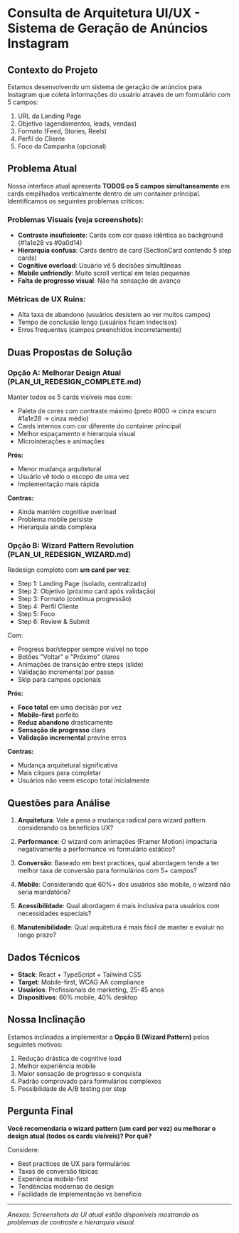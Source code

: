 # Consulta de Arquitetura UI/UX - Sistema de Geração de Anúncios Instagram

## Contexto do Projeto
Estamos desenvolvendo um sistema de geração de anúncios para Instagram que coleta informações do usuário através de um formulário com 5 campos:
1. URL da Landing Page
2. Objetivo (agendamentos, leads, vendas)
3. Formato (Feed, Stories, Reels)
4. Perfil do Cliente
5. Foco da Campanha (opcional)

## Problema Atual
Nossa interface atual apresenta **TODOS os 5 campos simultaneamente** em cards empilhados verticalmente dentro de um container principal. Identificamos os seguintes problemas críticos:

### Problemas Visuais (veja screenshots):
- **Contraste insuficiente**: Cards com cor quase idêntica ao background (#1a1e28 vs #0a0d14)
- **Hierarquia confusa**: Cards dentro de card (SectionCard contendo 5 step cards)
- **Cognitive overload**: Usuário vê 5 decisões simultâneas
- **Mobile unfriendly**: Muito scroll vertical em telas pequenas
- **Falta de progresso visual**: Não há sensação de avanço

### Métricas de UX Ruins:
- Alta taxa de abandono (usuários desistem ao ver muitos campos)
- Tempo de conclusão longo (usuários ficam indecisos)
- Erros frequentes (campos preenchidos incorretamente)

## Duas Propostas de Solução

### Opção A: Melhorar Design Atual (PLAN_UI_REDESIGN_COMPLETE.md)
Manter todos os 5 cards visíveis mas com:
- Paleta de cores com contraste máximo (preto #000 → cinza escuro #1a1e28 → cinza médio)
- Cards internos com cor diferente do container principal
- Melhor espaçamento e hierarquia visual
- Microinterações e animações

**Prós:**
- Menor mudança arquitetural
- Usuário vê todo o escopo de uma vez
- Implementação mais rápida

**Contras:**
- Ainda mantém cognitive overload
- Problema mobile persiste
- Hierarquia ainda complexa

### Opção B: Wizard Pattern Revolution (PLAN_UI_REDESIGN_WIZARD.md)
Redesign completo com **um card por vez**:
- Step 1: Landing Page (isolado, centralizado)
- Step 2: Objetivo (próximo card após validação)
- Step 3: Formato (continua progressão)
- Step 4: Perfil Cliente
- Step 5: Foco
- Step 6: Review & Submit

Com:
- Progress bar/stepper sempre visível no topo
- Botões "Voltar" e "Próximo" claros
- Animações de transição entre steps (slide)
- Validação incremental por passo
- Skip para campos opcionais

**Prós:**
- **Foco total** em uma decisão por vez
- **Mobile-first** perfeito
- **Reduz abandono** drasticamente
- **Sensação de progresso** clara
- **Validação incremental** previne erros

**Contras:**
- Mudança arquitetural significativa
- Mais cliques para completar
- Usuários não veem escopo total inicialmente

## Questões para Análise

1. **Arquitetura**: Vale a pena a mudança radical para wizard pattern considerando os benefícios UX?

2. **Performance**: O wizard com animações (Framer Motion) impactaria negativamente a performance vs formulário estático?

3. **Conversão**: Baseado em best practices, qual abordagem tende a ter melhor taxa de conversão para formulários com 5+ campos?

4. **Mobile**: Considerando que 60%+ dos usuários são mobile, o wizard não seria mandatório?

5. **Acessibilidade**: Qual abordagem é mais inclusiva para usuários com necessidades especiais?

6. **Manutenibilidade**: Qual arquitetura é mais fácil de manter e evoluir no longo prazo?

## Dados Técnicos
- **Stack**: React + TypeScript + Tailwind CSS
- **Target**: Mobile-first, WCAG AA compliance
- **Usuários**: Profissionais de marketing, 25-45 anos
- **Dispositivos**: 60% mobile, 40% desktop

## Nossa Inclinação
Estamos inclinados a implementar a **Opção B (Wizard Pattern)** pelos seguintes motivos:
1. Redução drástica de cognitive load
2. Melhor experiência mobile
3. Maior sensação de progresso e conquista
4. Padrão comprovado para formulários complexos
5. Possibilidade de A/B testing por step

## Pergunta Final
**Você recomendaria o wizard pattern (um card por vez) ou melhorar o design atual (todos os cards visíveis)? Por quê?**

Considere:
- Best practices de UX para formulários
- Taxas de conversão típicas
- Experiência mobile-first
- Tendências modernas de design
- Facilidade de implementação vs benefício

---

*Anexos: Screenshots da UI atual estão disponíveis mostrando os problemas de contraste e hierarquia visual.*